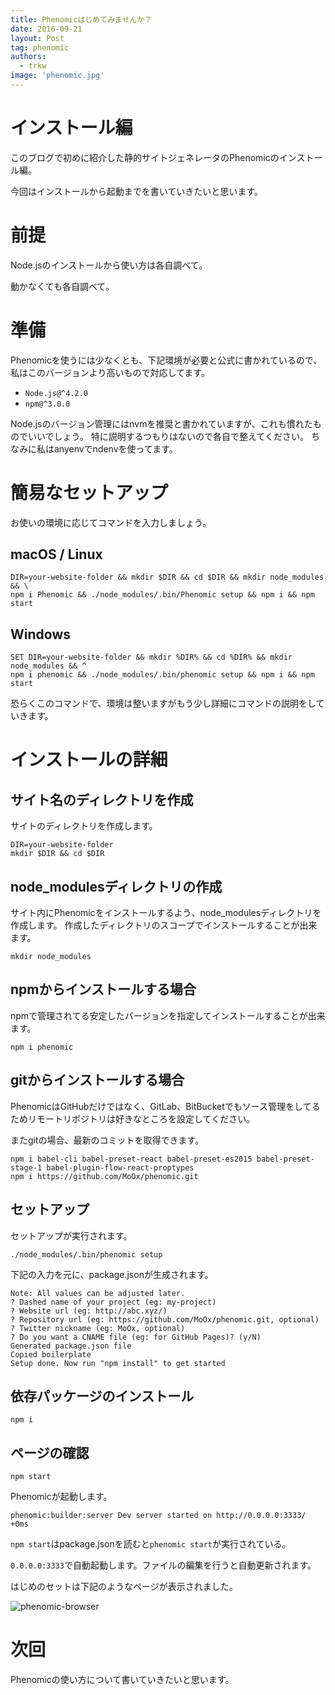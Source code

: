 ```yaml
---
title: Phenomicはじめてみませんか？
date: 2016-09-21
layout: Post
tag: phenomic
authors:
  - trkw
image: 'phenomic.jpg'
---
```


# インストール編

このブログで初めに紹介した静的サイトジェネレータのPhenomicのインストール編。

今回はインストールから起動までを書いていきたいと思います。

# 前提

Node.jsのインストールから使い方は各自調べて。

動かなくても各自調べて。

# 準備
Phenomicを使うには少なくとも、下記環境が必要と公式に書かれているので、私はこのバージョンより高いもので対応してます。

- `Node.js@^4.2.0`
- `npm@^3.0.0`

Node.jsのバージョン管理にはnvmを推奨と書かれていますが、これも慣れたものでいいでしょう。
特に説明するつもりはないので各自で整えてください。
ちなみに私はanyenvでndenvを使ってます。

# 簡易なセットアップ

お使いの環境に応じてコマンドを入力しましょう。

## macOS / Linux

```
DIR=your-website-folder && mkdir $DIR && cd $DIR && mkdir node_modules && \
npm i Phenomic && ./node_modules/.bin/Phenomic setup && npm i && npm start
```

## Windows

```
SET DIR=your-website-folder && mkdir %DIR% && cd %DIR% && mkdir node_modules && ^
npm i phenomic && ./node_modules/.bin/phenomic setup && npm i && npm start
```

恐らくこのコマンドで、環境は整いますがもう少し詳細にコマンドの説明をしていきます。

# インストールの詳細

## サイト名のディレクトリを作成

サイトのディレクトリを作成します。

```
DIR=your-website-folder
mkdir $DIR && cd $DIR
```

## node_modulesディレクトリの作成

サイト内にPhenomicをインストールするよう、node_modulesディレクトリを作成します。
作成したディレクトリのスコープでインストールすることが出来ます。

```
mkdir node_modules
```

## npmからインストールする場合

npmで管理されてる安定したバージョンを指定してインストールすることが出来ます。

```
npm i phenomic
```

## gitからインストールする場合

PhenomicはGitHubだけではなく、GitLab、BitBucketでもソース管理をしてるためリモートリポジトリは好きなところを設定してください。

またgitの場合、最新のコミットを取得できます。

```
npm i babel-cli babel-preset-react babel-preset-es2015 babel-preset-stage-1 babel-plugin-flow-react-proptypes
npm i https://github.com/MoOx/phenomic.git
```

## セットアップ

セットアップが実行されます。

```
./node_modules/.bin/phenomic setup
```

下記の入力を元に、package.jsonが生成されます。

```
Note: All values can be adjusted later.
? Dashed name of your project (eg: my-project)
? Website url (eg: http://abc.xyz/)
? Repository url (eg: https://github.com/MoOx/phenomic.git, optional)
? Twitter nickname (eg: MoOx, optional)
? Do you want a CNAME file (eg: for GitHub Pages)? (y/N)
Generated package.json file
Copied boilerplate
Setup done. Now run "npm install" to get started
```

## 依存パッケージのインストール

```
npm i
```
## ページの確認

```
npm start
```

Phenomicが起動します。

```
phenomic:builder:server Dev server started on http://0.0.0.0:3333/ +0ms
```

`npm start`はpackage.jsonを読むと`phenomic start`が実行されている。

`0.0.0.0:3333`で自動起動します。ファイルの編集を行うと自動更新されます。

はじめのセットは下記のようなページが表示されました。

![phenomic-browser](https://cloud.githubusercontent.com/assets/2557813/18695047/0d574b26-7fea-11e6-9402-9cb7848fd06d.png)

# 次回
Phenomicの使い方について書いていきたいと思います。